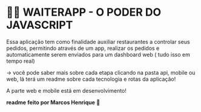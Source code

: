 
# 👨‍🍳 WAITERAPP - O PODER DO JAVASCRIPT

Essa aplicação tem como finalidade auxiliar restaurantes a controlar seus pedidos, permitindo através de um app, realizar os pedidos e automaticamente serem enviados para um dashboard web ( tudo isso em tempo real)

-> você pode saber mais sobre cada etapa clicando na pasta api, mobile ou web, lá terá um readme sobre cada tecnologia e rotas da aplicação!

A parte web e mobile está em desenvolvimento!

**readme** **feito por Marcos Henrique** 🚀
